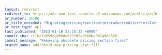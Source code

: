 ```yaml
---
layout: redirect
redirect_to: https://a8c-woo-test-reports.s3.amazonaws.com/public/pr/36500/api/index.html
pr_number: 36500
pr_title_encoded: "Migrating+pricing+section+in+product+editor+to+slot+fills"
pr_test_type: api
last_published: "2023-01-18 23:15:22 +0000"
commit_sha: cc1ba7d059da068da021f02adc68be3814902528
commit_message: "Removing obsolete pricing section files"
branch_name: add/36419-mvp-pricing-slot-fill
---
```


